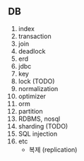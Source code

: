 ## DB

1. index
2. transaction
3. join
4. deadlock
5. erd
6. jdbc
7. key
8. lock (TODO)
9. normalization
10. optimizer
11. orm
12. partition
13. RDBMS, nosql
14. sharding (TODO)
15. SQL injection
16. etc
    - 복제 (replication)

